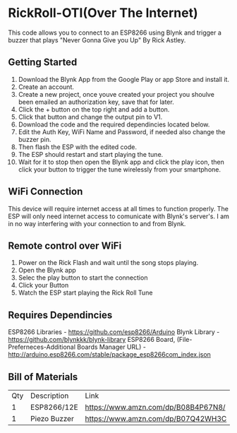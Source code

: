 # RickRoll-OTI(Over The Internet)
This code allows you to connect to an ESP8266 using Blynk and trigger a buzzer that plays "Never Gonna Give you Up" By Rick Astley.

## Getting Started
1. Download the Blynk App from the Google Play or app Store and install it.
2. Create an account.
3. Create a new project, once youve created your project you shoulve been emailed an authorization key, save that for later.
4. Click the + button on the top right and add a button.
5. Click that button and change the output pin to V1.
6. Download the code and the required dependincies located below.
7. Edit the Auth Key, WiFi Name and Password, if needed also change the buzzer pin.
2. Then flash the ESP with the edited code.
9. The ESP should restart and start playing the tune.
10. Wait for it to stop then open the Blynk app and click the play icon, then click your button to trigger the tune wirelessly from your smartphone.

## WiFi Connection
This device will require internet access at all times to function properly. The ESP will only need internet access to comunicate with Blynk's server's. I am in no way interfering with your connection to and from Blynk.

## Remote control over WiFi
1. Power on the Rick Flash and wait until the song stops playing.
2. Open the Blynk app 
3. Selec the play button to start the connection
4. Click your Button
5. Watch the ESP start playing the Rick Roll Tune

## Requires Dependincies
ESP8266 Libraries - https://github.com/esp8266/Arduino
Blynk Library - https://github.com/blynkkk/blynk-library
ESP8266 Board, (File-Preferneces-Additional Boards Manager URL) - http://arduino.esp8266.com/stable/package_esp8266com_index.json

## Bill of Materials
|     |                                   |                                                                                                                         | 
|-----|-----------------------------------|-------------------------------------------------------------------------------------------------------------------------| 
| Qty | Description                       | Link                                                                                                                    | 
| 1   | ESP8266/12E                       | https://www.amzn.com/dp/B08B4P67N8/                                                                                                 | 
| 1   | Piezo Buzzer                      | https://www.amzn.com/dp/B07Q42WH3C                                                   | 

